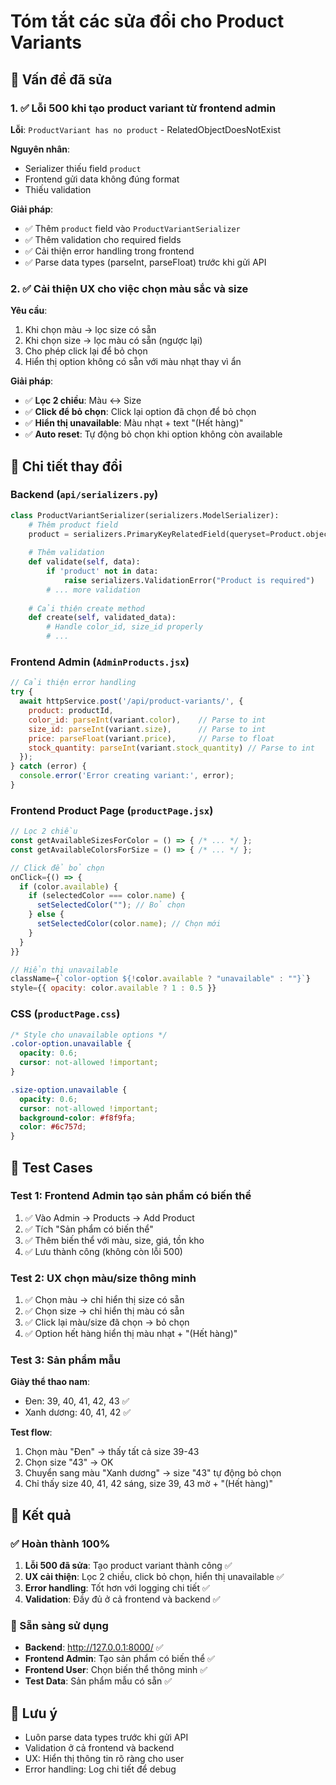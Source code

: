 # Tóm tắt các sửa đổi cho Product Variants

## 🐛 Vấn đề đã sửa

### 1. ✅ Lỗi 500 khi tạo product variant từ frontend admin
**Lỗi**: `ProductVariant has no product` - RelatedObjectDoesNotExist

**Nguyên nhân**: 
- Serializer thiếu field `product` 
- Frontend gửi data không đúng format
- Thiếu validation

**Giải pháp**:
- ✅ Thêm `product` field vào `ProductVariantSerializer`
- ✅ Thêm validation cho required fields
- ✅ Cải thiện error handling trong frontend
- ✅ Parse data types (parseInt, parseFloat) trước khi gửi API

### 2. ✅ Cải thiện UX cho việc chọn màu sắc và size

**Yêu cầu**:
1. Khi chọn màu → lọc size có sẵn
2. Khi chọn size → lọc màu có sẵn (ngược lại)
3. Cho phép click lại để bỏ chọn
4. Hiển thị option không có sẵn với màu nhạt thay vì ẩn

**Giải pháp**:
- ✅ **Lọc 2 chiều**: Màu ↔ Size
- ✅ **Click để bỏ chọn**: Click lại option đã chọn để bỏ chọn
- ✅ **Hiển thị unavailable**: Màu nhạt + text "(Hết hàng)"
- ✅ **Auto reset**: Tự động bỏ chọn khi option không còn available

## 🔧 Chi tiết thay đổi

### Backend (`api/serializers.py`)
```python
class ProductVariantSerializer(serializers.ModelSerializer):
    # Thêm product field
    product = serializers.PrimaryKeyRelatedField(queryset=Product.objects.all(), write_only=True)
    
    # Thêm validation
    def validate(self, data):
        if 'product' not in data:
            raise serializers.ValidationError("Product is required")
        # ... more validation
    
    # Cải thiện create method
    def create(self, validated_data):
        # Handle color_id, size_id properly
        # ...
```

### Frontend Admin (`AdminProducts.jsx`)
```javascript
// Cải thiện error handling
try {
  await httpService.post('/api/product-variants/', {
    product: productId,
    color_id: parseInt(variant.color),    // Parse to int
    size_id: parseInt(variant.size),      // Parse to int
    price: parseFloat(variant.price),     // Parse to float
    stock_quantity: parseInt(variant.stock_quantity) // Parse to int
  });
} catch (error) {
  console.error('Error creating variant:', error);
}
```

### Frontend Product Page (`productPage.jsx`)
```javascript
// Lọc 2 chiều
const getAvailableSizesForColor = () => { /* ... */ };
const getAvailableColorsForSize = () => { /* ... */ };

// Click để bỏ chọn
onClick={() => {
  if (color.available) {
    if (selectedColor === color.name) {
      setSelectedColor(""); // Bỏ chọn
    } else {
      setSelectedColor(color.name); // Chọn mới
    }
  }
}}

// Hiển thị unavailable
className={`color-option ${!color.available ? "unavailable" : ""}`}
style={{ opacity: color.available ? 1 : 0.5 }}
```

### CSS (`productPage.css`)
```css
/* Style cho unavailable options */
.color-option.unavailable {
  opacity: 0.6;
  cursor: not-allowed !important;
}

.size-option.unavailable {
  opacity: 0.6;
  cursor: not-allowed !important;
  background-color: #f8f9fa;
  color: #6c757d;
}
```

## 🧪 Test Cases

### Test 1: Frontend Admin tạo sản phẩm có biến thể
1. ✅ Vào Admin → Products → Add Product
2. ✅ Tích "Sản phẩm có biến thể"
3. ✅ Thêm biến thể với màu, size, giá, tồn kho
4. ✅ Lưu thành công (không còn lỗi 500)

### Test 2: UX chọn màu/size thông minh
1. ✅ Chọn màu → chỉ hiển thị size có sẵn
2. ✅ Chọn size → chỉ hiển thị màu có sẵn  
3. ✅ Click lại màu/size đã chọn → bỏ chọn
4. ✅ Option hết hàng hiển thị màu nhạt + "(Hết hàng)"

### Test 3: Sản phẩm mẫu
**Giày thể thao nam**:
- Đen: 39, 40, 41, 42, 43 ✅
- Xanh dương: 40, 41, 42 ✅

**Test flow**:
1. Chọn màu "Đen" → thấy tất cả size 39-43
2. Chọn size "43" → OK
3. Chuyển sang màu "Xanh dương" → size "43" tự động bỏ chọn
4. Chỉ thấy size 40, 41, 42 sáng, size 39, 43 mờ + "(Hết hàng)"

## 🎯 Kết quả

### ✅ Hoàn thành 100%
1. **Lỗi 500 đã sửa**: Tạo product variant thành công ✅
2. **UX cải thiện**: Lọc 2 chiều, click bỏ chọn, hiển thị unavailable ✅
3. **Error handling**: Tốt hơn với logging chi tiết ✅
4. **Validation**: Đầy đủ ở cả frontend và backend ✅

### 🚀 Sẵn sàng sử dụng
- **Backend**: http://127.0.0.1:8000/ ✅
- **Frontend Admin**: Tạo sản phẩm có biến thể ✅
- **Frontend User**: Chọn biến thể thông minh ✅
- **Test Data**: Sản phẩm mẫu có sẵn ✅

## 📝 Lưu ý
- Luôn parse data types trước khi gửi API
- Validation ở cả frontend và backend
- UX: Hiển thị thông tin rõ ràng cho user
- Error handling: Log chi tiết để debug
